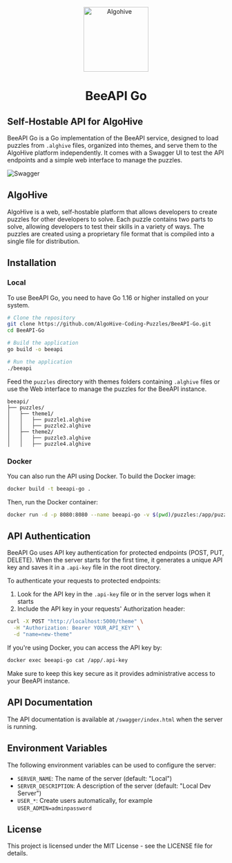 <p align="center">
  <img width="150px" src="https://raw.githubusercontent.com/AlgoHive-Coding-Puzzles/Ressources/refs/heads/main/images/beeapi-logo.png" title="Algohive">
</p>

<h1 align="center">BeeAPI Go</h1>

## Self-Hostable API for AlgoHive

BeeAPI Go is a Go implementation of the BeeAPI service, designed to load puzzles from `.alghive` files, organized into themes, and serve them to the AlgoHive platform independently. It comes with a Swagger UI to test the API endpoints and a simple web interface to manage the puzzles.

![Swagger](img/swagger.png)

## AlgoHive

AlgoHive is a web, self-hostable platform that allows developers to create puzzles for other developers to solve. Each puzzle contains two parts to solve, allowing developers to test their skills in a variety of ways. The puzzles are created using a proprietary file format that is compiled into a single file for distribution.

## Installation

### Local

To use BeeAPI Go, you need to have Go 1.16 or higher installed on your system.

```bash
# Clone the repository
git clone https://github.com/AlgoHive-Coding-Puzzles/BeeAPI-Go.git
cd BeeAPI-Go

# Build the application
go build -o beeapi

# Run the application
./beeapi
```

Feed the `puzzles` directory with themes folders containing `.alghive` files or use the Web interface to manage the puzzles for the BeeAPI instance.

```
beeapi/
├── puzzles/
│   ├── theme1/
│   │   ├── puzzle1.alghive
│   │   ├── puzzle2.alghive
│   ├── theme2/
│   │   ├── puzzle3.alghive
│   │   ├── puzzle4.alghive
```

### Docker

You can also run the API using Docker. To build the Docker image:

```bash
docker build -t beeapi-go .
```

Then, run the Docker container:

```bash
docker run -d -p 8080:8080 --name beeapi-go -v $(pwd)/puzzles:/app/puzzles -v $(pwd)/data:/app/data beeapi-go
```

## API Authentication

BeeAPI Go uses API key authentication for protected endpoints (POST, PUT, DELETE). When the server starts for the first time, it generates a unique API key and saves it in a `.api-key` file in the root directory.

To authenticate your requests to protected endpoints:

1. Look for the API key in the `.api-key` file or in the server logs when it starts
2. Include the API key in your requests' Authorization header:

```bash
curl -X POST "http://localhost:5000/theme" \
  -H "Authorization: Bearer YOUR_API_KEY" \
  -d "name=new-theme"
```

If you're using Docker, you can access the API key by:

```bash
docker exec beeapi-go cat /app/.api-key
```

Make sure to keep this key secure as it provides administrative access to your BeeAPI instance.

## API Documentation

The API documentation is available at `/swagger/index.html` when the server is running.

## Environment Variables

The following environment variables can be used to configure the server:

- `SERVER_NAME`: The name of the server (default: "Local")
- `SERVER_DESCRIPTION`: A description of the server (default: "Local Dev Server")
- `USER_*`: Create users automatically, for example `USER_ADMIN=adminpassword`

## License

This project is licensed under the MIT License - see the LICENSE file for details.
